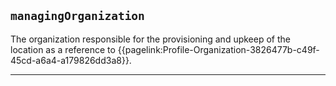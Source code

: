 ## `managingOrganization`
The organization responsible for the provisioning and upkeep of the location as a reference to {{pagelink:Profile-Organization-3826477b-c49f-45cd-a6a4-a179826dd3a8}}.

---